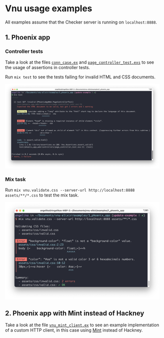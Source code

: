 # Vnu usage examples

All examples assume that the Checker server is running on `localhost:8888`.

## 1. Phoenix app

### Controller tests

Take a look at the files [`conn_case.ex`](1_phoenix_app/test/support/conn_case.ex) and [`page_controller_test.exs`](1_phoenix_app/test/phoenix_app_web/controllers/page_controller_test.exs) to see the usage of assertions in controller tests.

Run `mix test` to see the tests failing for invalid HTML and CSS documents.

![](../assets/controller_test.png)

### Mix task

Run `mix vnu.validate.css --server-url http://localhost:8888 assets/**/*.css` to test the mix task.

![](../assets/mix_task.png)

## 2. Phoenix app with Mint instead of Hackney

Take a look at the file [`vnu_mint_client.ex`](2_phoenix_app_mint/test/support/vnu_mint_client.ex) to see an example implementation of a custom HTTP client, in this case using [Mint](https://github.com/elixir-mint/mint) instead of Hackney.
